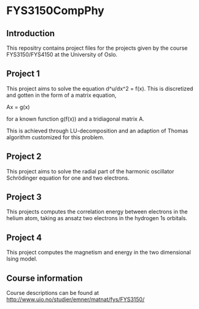 # FYS3150CompPhy

## Introduction
This repositry contains project files for the projects given by the course FYS3150/FYS4150 at the University of Oslo.


## Project 1
This project aims to solve the equation d^u/dx^2 = f(x). This is discretized and gotten in the form of a matrix equation,

Ax = g(x)

for a known function g(f(x)) and a tridiagonal matrix A.

This is achieved through LU-decomposition and an adaption of Thomas algorithm customized for this problem.

## Project 2 
This project aims to solve the radial part of the harmonic oscillator Schrödinger equation for one and two electrons.

## Project 3
This projects computes the correlation energy between electrons in the helium atom, 
taking as ansatz two electrons in the hydrogen 1s orbitals.

## Project 4
This project computes the magnetism and energy in the two dimensional Ising model.

## Course information
Course descriptions can be found at http://www.uio.no/studier/emner/matnat/fys/FYS3150/
